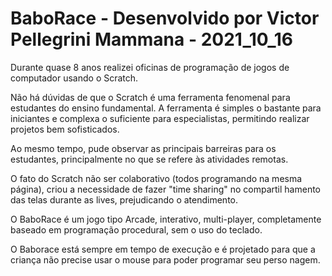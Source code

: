 # BaboRace - Desenvolvido por Victor Pellegrini Mammana - 2021_10_16
Durante quase 8 anos realizei oficinas de programação de jogos de computador usando o Scratch.

Não há dúvidas de que o Scratch é uma ferramenta fenomenal para estudantes do ensino fundamental. A ferramenta é simples o bastante
para iniciantes e complexa o suficiente para especialistas, permitindo realizar projetos bem sofisticados.

Ao mesmo tempo, pude observar as principais barreiras para os estudantes, principalmente no que se refere às atividades remotas.

O fato do Scratch não ser colaborativo (todos programando na mesma página), criou a necessidade de fazer "time sharing" no compartil
hamento das telas durante as lives, prejudicando o atendimento.

O BaboRace é um jogo tipo Arcade, interativo, multi-player, completamente baseado em programação procedural, sem o uso do teclado.

O Baborace está sempre em tempo de execução e é projetado para que a criança não precise usar o mouse para poder programar seu perso
nagem.

